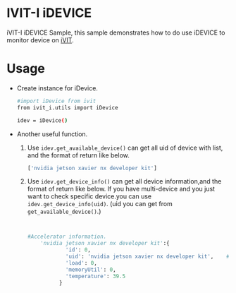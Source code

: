 # IVIT-I iDEVICE 
iVIT-I iDEVICE Sample, this sample demonstrates how to do use iDEVICE to monitor device on [iVIT](../../README.md).

# Usage
* Create instance for iDevice.
    ```bash
    #import iDevice from ivit
    from ivit_i.utils import iDevice 

    idev = iDevice()

    ```
* Another useful function.  
    1. Use `idev.get_available_device()` can get all uid of device with list, and the format of return like below.  

    

        ```python
        ['nvidia jetson xavier nx developer kit']

        ```
    2. Use `idev.get_device_info()` can get all device information,and the format of return like below.
       If you have multi-device and you just want to check specific device.you can use `idev.get_device_info(uid)`. (uid you can get from
       `get_available_device()`.)

        ```python

        
        #Accelerator information.      
            'nvidia jetson xavier nx developer kit':{
                    'id': 0,                                            # the idex wget from device.s
                    'uid': 'nvidia jetson xavier nx developer kit',    # the name get from device. 
                    'load': 0,                                          # loading capacity get from device.
                    'memoryUtil': 0,                                    # amount of memory usage get from device.
                    'temperature': 39.5                                 # temperature get from device
                  }
        


        ```
   

    